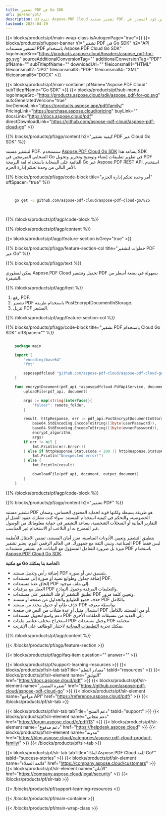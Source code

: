 ```yaml
---
title: تشفير PDF في Go SDK
url: go/encrypt/
description: تتيح لك Aspose.PDF Cloud تشفير مستند PDF. تحقق من كود المصدر في Go لتشفير ملف PDF.
lastmod: 2025-04-19
---
```


{{< blocks/products/pf/main-wrap-class isAutogenPage="true">}}
{{< blocks/products/pf/upper-banner h1="تشفير PDF في Go SDK" h2="API لتشفير مستندات PDF باستخدام Aspose.PDF Cloud Go SDK" logoImageSrc="https://products.aspose.cloud/headers/aspose_pdf-for-go.svg" sourceAdditionalConversionTag="" additionalConversionTag="PDF" pfName="" subTitlepfName="" downloadUrl="" fileiconsmall1="HTML" fileiconsmall2="JPG" fileiconsmall3="PDF" fileiconsmall4="XML" fileiconsmall5="DOCX" >}}

{{< blocks/products/pf/main-container pfName="Aspose.PDF Cloud" subTitlepfName="Go SDK" >}}
{{< blocks/products/pf/sub-menu logoImageSrc="https://products.aspose.cloud/sdk/aspose_pdf-for-go.svg"
autoGeneratedVersion="true"
liveDemosLink="https://products.aspose.app/pdf/family/" PricingLink="https://purchase.aspose.cloud/pricing" buyLink="" docsLink="https://docs.aspose.cloud/pdf"  directDownloadLink="https://github.com/aspose-pdf-cloud/aspose-pdf-cloud-go" >}}

{{% blocks/products/pf/agp/content h2="كيفية تشفير PDF عبر Cloud Go SDK" %}}

لتشفير مستند PDF، سنستخدم
[Aspose.PDF Cloud Go SDK](https://products.aspose.cloud/pdf/go/)
يساعد هذا SDK السحابي المبرمجين في Go في تطوير تطبيقات إنشاء وتوضيح وتحرير وتحويل PDF القائمة على السحابة باستخدام لغة البرمجة Go عبر Aspose.PDF REST API. استخدم الأمر التالي من وحدة تحكم إدارة الحزم.

{{% blocks/products/pf/agp/code-block title="أمر وحدة تحكم إدارة الحزم" offSpacer="true" %}}

```bash

     
    go get -u github.com/aspose-pdf-cloud/aspose-pdf-cloud-go/v25
     
     
```

{{% /blocks/products/pf/agp/code-block %}}

{{% /blocks/products/pf/agp/content %}}

{{< blocks/products/pf/agp/feature-section isGrey="true" >}}

{{% blocks/products/pf/agp/feature-section-col title="خطوات لتشفير PDF عبر Go" %}}

{{% blocks/products/pf/agp/text %}}

يمكن لمطوري Aspose.PDF Cloud تحميل وتشفير PDF بسهولة في بضعة أسطر من الشيفرة.

{{% /blocks/products/pf/agp/text %}}

1. رفع PDF.
1. تشفير PDF باستخدام طريقة PostEncryptDocumentInStorage.
1. تنزيل PDF المشفر.

{{% /blocks/products/pf/agp/feature-section-col %}}

{{% blocks/products/pf/agp/code-block title="تشفير PDF باستخدام Cloud Go SDK" offSpacer="" %}}

```go

    package main

    import (
        "encoding/base64"
        "fmt"

        asposepdfcloud "github.com/aspose-pdf-cloud/aspose-pdf-cloud-go/v25"
    )

    func encryptDocument(pdf_api *asposepdfcloud.PdfApiService, document string, output_document string, userPassword string, ownerPassword string, encrypt_algorithm string, remote_folder string) {
        uploadFile(pdf_api, document)

        args := map[string]interface{}{
            "folder": remote_folder,
        }

        result, httpResponse, err := pdf_api.PostEncryptDocumentInStorage(document,
            base64.StdEncoding.EncodeToString([]byte(userPassword)),
            base64.StdEncoding.EncodeToString([]byte(ownerPassword)),
            encrypt_algorithm,
            args)
        if err != nil {
            fmt.Println(err.Error())
        } else if httpResponse.StatusCode < 200 || httpResponse.StatusCode > 299 {
            fmt.Println("Unexpected error!")
        } else {
            fmt.Println(result)

            downloadFile(pdf_api, document, output_document)
        }
    }
```

{{% /blocks/products/pf/agp/code-block %}}

{{% blocks/products/pf/agp/content h2="تشفير PDF" %}}

تشفير مستند PDF هو طريقة بسيطة ولكنها قوية لحماية المحتوى الحساس، وضمان الخصوصية، والتحكم في كيفية استخدام المستند. سواء كنت تشارك عقود العمل أو التقارير المالية أو السجلات الشخصية، يساعد التشفير في حماية معلوماتك من الوصول غير المصرح به أو التلاعب أو الاستخدام غير المناسب.

بتطبيق التشفير وتعيين الأذونات المناسبة، تعزز أمان المستند، تضمن الامتثال للأنظمة الصناعية، وتبني الثقة مع جمهورك. في العالم الرقمي اليوم، يعتبر تشفير PDF ليس فقط ميزة بل ضرورة للتعامل المسؤول مع البيانات.
قم بتشفير مستندات PDF باستخدام [Aspose.PDF Cloud Go SDK](https://products.aspose.cloud/pdf/go/).

**مع مكتبة Go الخاصة بنا يمكنك:**

+ إضافة رأس وتذييل مستند PDF بتنسيق نص أو صورة.
+ إضافة جداول وطوابع نصية أو صورة إلى مستندات PDF.
+ إلحاق عدة مستندات PDF إلى ملف موجود.
+ العمل مع مرفقات PDF والتعليقات المرفقة وحقول النماذج.
+ تطبيق التشفير أو فك التشفير على مستندات PDF وتعيين كلمة مرور.
+ حذف جميع الطوابع والجداول من صفحة أو مستند PDF بالكامل.
+ حذف طابع أو جدول محدد من مستند PDF بواسطة معرفه.
+ استبدال مثيل أو عدة مثيلات من النص في صفحة PDF أو من المستند بالكامل.
+ دعم واسع لتحويل مستندات PDF إلى العديد من تنسيقات الملفات الأخرى.
+ استخراج مختلف عناصر ملفات PDF وجعل مستندات PDF محسّنة.
+ يمكنك تجربة [التطبيقات المجانية](https://products.aspose.app/pdf/family/) لاختبار الوظائف على الإنترنت.

{{% /blocks/products/pf/agp/content %}}

{{< /blocks/products/pf/agp/feature-section >}}

{{< blocks/products/pf/agp/faq-item question="" answer="" >}}

{{< blocks/products/pf/support-learning-resources >}}
{{< blocks/products/pf/slr-tab tabTitle="مصادر التعلم" tabId="resources" >}}
{{< blocks/products/pf/slr-element name="التوثيق" href="https://docs.aspose.cloud/pdf" >}}
{{< blocks/products/pf/slr-element name="شفرة المصدر" href="https://github.com/aspose-pdf-cloud/aspose-pdf-cloud-go" >}}
{{< blocks/products/pf/slr-element name="مراجع API" href="https://reference.aspose.cloud/pdf/" >}}
{{< /blocks/products/pf/slr-tab >}}

{{< blocks/products/pf/slr-tab tabTitle="دعم المنتج" tabId="support" >}}
{{< blocks/products/pf/slr-element name="دعم مجاني" href="https://forum.aspose.cloud/c/pdf/13" >}}
{{< blocks/products/pf/slr-element name="دعم مدفوع" href="https://helpdesk.aspose.cloud" >}}
{{< blocks/products/pf/slr-element name="مدونة" href="https://blog.aspose.cloud/categories/aspose.pdf-cloud-product-family/" >}}
{{< /blocks/products/pf/slr-tab >}}

{{< blocks/products/pf/slr-tab tabTitle="لماذا Aspose.PDF Cloud للغة Go؟" tabId="success-stories" >}}
{{< blocks/products/pf/slr-element name="قائمة العملاء" href="https://company.aspose.cloud/customers" >}}
{{< blocks/products/pf/slr-element name="الأمان" href="https://company.aspose.cloud/legal/security" >}}
{{< /blocks/products/pf/slr-tab >}}

{{< /blocks/products/pf/support-learning-resources >}}

{{< /blocks/products/pf/main-container >}}

{{< /blocks/products/pf/main-wrap-class >}}




